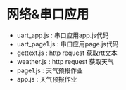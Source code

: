 # 网络&串口应用
- uart_app.js : 串口应用app.js代码
- uart_page1.js : 串口应用page.js代码
- gettext.js : http request 获取rtt文本
- weather.js : http request 获取天气
- page1.js : 天气预报作业
- app.js : 天气预报作业
